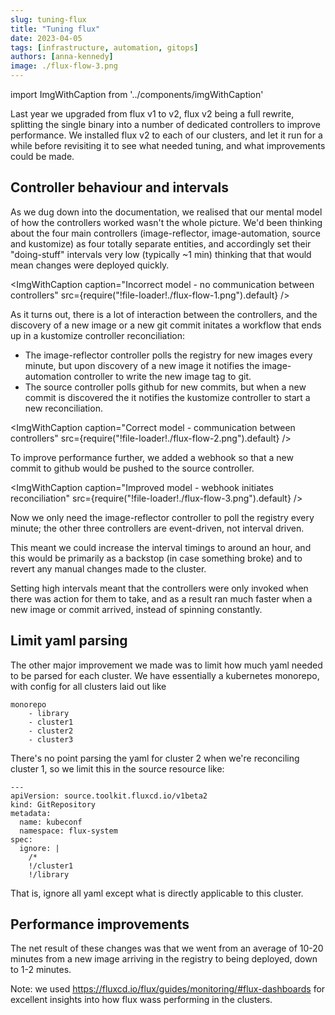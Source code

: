 ```yaml
---
slug: tuning-flux
title: "Tuning flux"
date: 2023-04-05
tags: [infrastructure, automation, gitops]
authors: [anna-kennedy]
image: ./flux-flow-3.png
---
```


import ImgWithCaption from '../components/imgWithCaption'

Last year we upgraded from flux v1 to v2, flux v2 being a full rewrite, splitting the single binary into a number of dedicated controllers to improve performance. We installed flux v2 to each of our clusters, and let it run for a while before revisiting it to see what needed tuning, and what improvements could be made.

<!--truncate-->

## Controller behaviour and intervals

As we dug down into the documentation, we realised that our mental model of how the controllers worked wasn't the whole picture. We'd been thinking about the four main controllers (image-reflector, image-automation, source and kustomize) as four totally separate entities, and accordingly set their "doing-stuff" intervals very low (typically ~1 min) thinking that that would mean changes were deployed quickly.

<ImgWithCaption
  caption="Incorrect model - no communication between controllers"
  src={require("!file-loader!./flux-flow-1.png").default}
  />

As it turns out, there is a lot of interaction between the controllers, and the discovery of a new image or a new git commit initates a workflow that ends up in a kustomize controller reconciliation:

* The image-reflector controller polls the registry for new images every minute, but upon discovery of a new image it notifies the  image-automation controller to write the new image tag to git.
* The source controller polls github for new commits, but when a new commit is discovered the it notifies the kustomize controller to start a new reconciliation.

<ImgWithCaption
  caption="Correct model - communication between controllers"
  src={require("!file-loader!./flux-flow-2.png").default}
  />

To improve performance further, we added a webhook so that a new commit to github would be pushed to the source controller.

<ImgWithCaption
  caption="Improved model - webhook initiates reconciliation"
  src={require("!file-loader!./flux-flow-3.png").default}
  />

Now we only need the image-reflector controller to poll the registry every minute; the other three controllers are event-driven, not interval driven.

This meant we could increase the interval timings to around an hour, and this would be primarily as a backstop (in case something broke) and to revert any manual changes made to the cluster.

Setting high intervals meant that the controllers were only invoked when there was action for them to take, and as a result ran much faster when a new image or commit arrived, instead of spinning constantly.

## Limit yaml parsing

The other major improvement we made was to limit how much yaml needed to be parsed for each cluster. We have essentially a kubernetes monorepo, with config for all clusters laid out like
```
monorepo
	- library
	- cluster1
	- cluster2
	- cluster3
```
There's no point parsing the yaml for cluster 2 when we're reconciling cluster 1, so we limit this in the source resource like:
```
---
apiVersion: source.toolkit.fluxcd.io/v1beta2
kind: GitRepository
metadata:
  name: kubeconf
  namespace: flux-system
spec:
  ignore: |
    /*
    !/cluster1
    !/library
```
That is, ignore all yaml except what is directly applicable to this cluster.

## Performance improvements

The net result of these changes was that we went from an average of 10-20 minutes from a new image arriving in the registry to being deployed, down to 1-2 minutes.

Note: we used https://fluxcd.io/flux/guides/monitoring/#flux-dashboards for excellent insights into how flux wass performing in the clusters.

